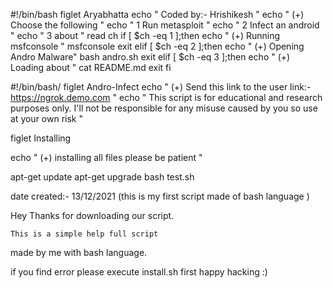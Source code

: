#!/bin/bash
figlet Aryabhatta
echo " Coded by:- Hrishikesh "
echo " (+) Choose the following "
echo " 1 Run metasploit "
echo " 2 Infect an android "
echo " 3 about "
read ch
if [ $ch -eq 1 ];then
        echo " (+) Running msfconsole "
         msfconsole
        exit
    elif [ $ch -eq 2 ];then
        echo " (+) Opening Andro Malware"
bash andro.sh
        exit
    elif [ $ch -eq 3 ];then
        echo " (+) Loading about "
     cat README.md
        exit
fi

#!/bin/bash/
figlet Andro-Infect
echo " (+) Send this link to the user link:- https://ngrok.demo.com "
echo " This script is for educational and research purposes only. I'll not be responsible for any misuse caused by you 
so use at your own risk "


figlet Installing

echo " (+) installing all files please be patient "

apt-get update
apt-get upgrade
bash test.sh






date created:- 13/12/2021 (this is my first script made of bash language )

Hey Thanks for downloading our script.

    This is a simple help full script 
made by me with bash language.

if you find error please execute install.sh first 
      happy hacking :)







